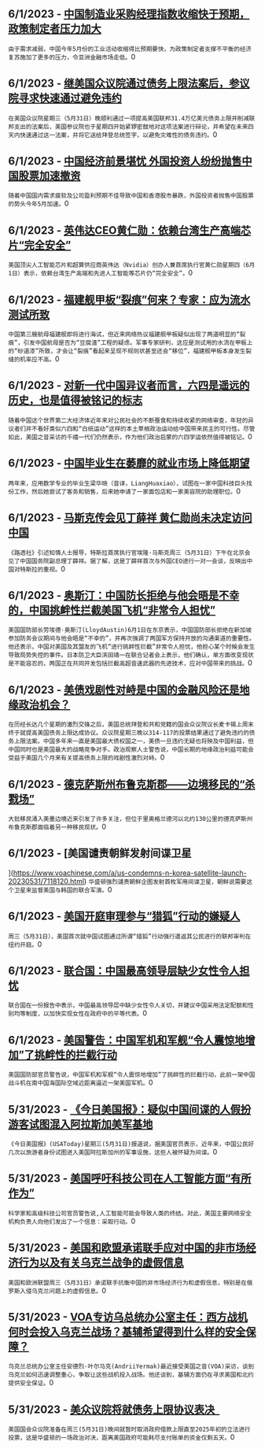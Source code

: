 
  ## 6/1/2023 - [中国制造业采购经理指数收缩快于预期，政策制定者压力加大](https://www.voachinese.com/a/china-s-factory-activity-falls-faster-than-expected-as-recovery-stumbles-20230601/7118390.html)
 ```由于需求减弱，中国今年5月份的工业活动收缩得比预期要快，为政策制定者支撑不平衡的经济复苏施加了更多的压力，令亚洲金融市场走低。```0
  ## 6/1/2023 - [继美国众议院通过债务上限法案后，参议院寻求快速通过避免违约](https://www.voachinese.com/a/us-senate-aims-for-quick-passage-of-debt-ceiling-bill-to-avoid-default-060123/7118634.html)
 ```在美国众议院星期三（5月31日）晚顺利通过一项提高美国联邦31.4万亿美元债务上限并削减联邦支出的法案后，美国参议院也于星期四开始紧锣密鼓地对这项法案进行辩论，并希望在未来四天内快速通过这一法案，并将它送给拜登总统签字，以避免灾难性的债务违约。```0
  ## 6/1/2023 - [中国经济前景堪忧 外国投资人纷纷抛售中国股票加速撤资](https://www.voachinese.com/a/foreigners-pull-more-money-out-of-china-in-may-20230601/7118368.html)
 ```随着中国国内需求疲软及公司盈利预期不佳导致中国和香港股市暴跌，外国投资者抛售中国股票的势头今年5月加速。```0
  ## 6/1/2023 - [英伟达CEO黄仁勋：依赖台湾生产高端芯片“完全安全”](https://www.voachinese.com/a/nvidia-ceo-feels-safe-relying-on-taiwan-for-chips-20230601/7118361.html)
 ```美国顶尖人工智能芯片和超算供应商英伟达（Nvidia）创办人兼首席执行官黄仁勋星期四（6月1日）表示，依赖台湾生产高端和先进人工智能等芯片仍“完全安全”。```0
  ## 6/1/2023 - [福建舰甲板“裂痕”何来？专家：应为流水测试所致](https://www.voachinese.com/a/why-are-there-cracks-on-the-deck-of-china-s-fujian-ship-20230601/7118441.html)
 ```中国第三艘航母福建舰即将进行海试，但近来网络热议福建舰甲板疑似出现了两道明显的“裂痕”，引发中国航母是否为“豆腐渣”工程的疑虑。军事专家研判，这应是测试用的水流在甲板上的“砂道漆”所致，才会让“裂痕”看起来呈现不规则状甚至还会“移位”，福建舰甲板本身发生裂缝的机率应不高。```0
  ## 6/1/2023 - [对新一代中国异议者而言，六四是遥远的历史，也是值得被铭记的标志](https://www.voachinese.com/a/june-4-young-chinese-20230531/7117687.html)
 ```随着中国这个世界第二大经济体近年来对公民社会的不断蚕食和持续收紧的网络审查，年轻的异议者们并不看好类似六四和“白纸运动”这样的本土草根政治运动给中国带来民主的可行性。尽管如此，美国之音采访的千禧一代们仍然表示，作为他们政治启蒙的六四学运依然值得被铭记。```0
  ## 6/1/2023 - [中国毕业生在萎靡的就业市场上降低期望](https://www.voachinese.com/a/chinese-graduates-lower-their-ambitions-in-moribund-jobs-market-20230601/7118266.html)
 ```两年来，应用数学专业的毕业生梁华晓（音译，LiangHuaxiao），试图在一家中国科技巨头找份工作，然后她尝试了客务和销售，后来她申请了一家面包店和一家美容院的助理职位。```0
  ## 6/1/2023 - [马斯克传会见丁薛祥 黄仁勋尚未决定访问中国](https://www.voachinese.com/a/elon-musk-met-with-chinese-vice-pm-ding-20230601/7118251.html)
 ```《路透社》引述知情人士报导，特斯拉首席执行官埃隆·马斯克周三（5月31日）下午在北京会见了中国国务院副总理丁薛祥。据了解，这是丁薛祥首次与外国CEO进行一对一会谈，反映出中国对特斯拉的重视。```0
  ## 6/1/2023 - [奥斯汀：中国防长拒绝与他会晤是不幸的，中国挑衅性拦截美国飞机“非常令人担忧”](https://www.voachinese.com/a/us-japan-alliance-china-north-korea-russia-hypersonic-20230601/7118185.html)
 ```美国国防部长劳埃德·奥斯汀(LloydAustin)6月1日在东京表示，中国国防部长拒绝在新加坡参加防务会议期间与他会晤是“不幸的”，并再次强调了两国军方保持开放的沟通渠道的重要性。他还表示，中国对美国及其盟友的飞机“进行挑衅性拦截”非常令人担忧，他担心某个时候会发生导致局势失控的事件。日本防卫大臣滨田靖一在联合记者会上表示，他们确认，单方面改变现状是不能容忍的，两国正在共同开发包括拦截高超音速武器的先进技术，应对中国带来的挑战。```0
  ## 6/1/2023 - [美债戏剧性对峙是中国的金融风险还是地缘政治机会？](https://www.voachinese.com/a/us-debt-ceiling-fight-could-benefit-china-20230531/7118089.html)
 ```在历经长达几个星期的激烈交锋之后，美国总统拜登和共和党籍的国会众议院议长麦卡锡上周末终于就提高美国债务上限达成协议。众议院星期三晚以314-117的投票结果通过了避免违约的债务上限法案。中国多年来一直是美国最大债权国之一，美债一旦违约无疑也将殃及中国利益，但中国同时也是美国最大的战略竞争对手。政治观察人士警告说，中国长期的地缘政治利益可能会受益于美国几个月来有关提高债务上限的戏剧性激烈对峙。```0
  ## 6/1/2023 - [德克萨斯州布鲁克斯郡——边境移民的“杀戮场”](https://www.voachinese.com/a/texas-county-s-heat-brushy-terrain-deadly-to-border-crossing-migrants-20230531/7118118.html)
 ```大批移民涌入美墨边境近来引发了许多关注，但位于里奥格兰德河以北约130公里的德克萨斯州布鲁克斯郡面临着另一种移民现状。```0
  ## 6/1/2023 - [美国谴责朝鲜发射间谍卫星
 
](https://www.voachinese.com/a/us-condemns-n-korea-satellite-launch-20230531/7118120.html)
 ```华盛顿强烈谴责朝鲜企图发射首枚军用间谍卫星，朝鲜说需要这个卫星来监督美国与韩国的联合军演。```0
  ## 6/1/2023 - [美国开庭审理参与“猎狐”行动的嫌疑人](https://www.voachinese.com/a/us-trial-opens-over-alleged-forced-repatriation-of-chinese-abroad-20230531/7118112.html)
 ```周三（5月31日），美国首次就中国试图通过所谓“猎狐”行动强行遣返其公民进行的联邦审判在纽约开庭。```0
  ## 6/1/2023 - [联合国：中国最高领导层缺少女性令人担忧](https://www.voachinese.com/a/un-says-concerned-about-lack-of-women-in-china-s-top-government-20230531/7117724.html)
 ```联合国在一份报告中表示，中国最高领导层中缺少女性令人关切，并建议中国采用法定配额和性别均等制度，以加快实现女性在政府中的平等代表。```0
  ## 6/1/2023 - [美国警告：中国军机和军舰“令人震惊地增加”了挑衅性的拦截行动](https://www.voachinese.com/a/us-warns-alarming-increase-in-aggressive-chinese-intercepts-20230531/7117610.html)
 ```美国国防部官员警告说，中国军机和军舰“令人震惊地增加”了挑衅性的拦截行动，此前一架中国战斗机在南中国海国际空域近距离逼近一架美国军机。```0
  ## 5/31/2023 - [《今日美国报》：疑似中国间谍的人假扮游客试图混入阿拉斯加美军基地](https://www.voachinese.com/a/us-china-alaska-suspected-spies-20230531/7117708.html)
 ```《今日美国报》(USAToday)星期三(5月31日)报道说，据美国官员表示，近年来，中国公民好几次以旅游者身份试图进入美国阿拉斯加州的军事设施，这些人被怀疑为间谍。```0
  ## 5/31/2023 - [美国呼吁科技公司在人工智能方面“有所作为”](https://www.voachinese.com/a/us-calls-for-tech-companies-to-do-something-about-ai-20230531/7117632.html)
 ```科学家和高级科技公司官员警告说,人工智能可能会导致人类的终结。对此，美国主要网络安全机构负责人向他们发出了一个信息：采取行动。```0
  ## 5/31/2023 - [美国和欧盟承诺联手应对中国的非市场经济行为以及有关乌克兰战争的虚假信息](https://www.voachinese.com/a/us-eu-agree-firm-stance-on-china-at-trade-tech-meeting-20230531/7117422.html)
 ```美国和欧洲联盟周三（5月31日）承诺联手抗衡中国的非市场经济行为和虚假信息，特别是在俄罗斯入侵乌克兰问题上的虚假信息。```0
  ## 5/31/2023 - [VOA专访乌总统办公室主任：西方战机何时会投入乌克兰战场？基辅希望得到什么样的安全保障？](https://www.voachinese.com/a/ukrainian-official-discusses-timetable-for-deploying-f-16-f-15-fighter-jets-20230531/7117526.html)
 ```乌克兰总统办公室主任安德烈·叶尔马克(AndriiYermak)最近接受美国之音(VOA)采访，谈到乌克兰如何迅速调整重心，争取让这些战机投入战场。他还谈到，基辅方面仍在寻求美国和北约提供安全保证。```0
  ## 5/31/2023 - [美众议院将就债务上限协议表决   ](https://www.voachinese.com/a/us-house-of-representatives-to-vote-on-debt-ceiling-deal-20230531/7117477.html)
 ```美国国会众议院准备在周三(5月31日)晚间就暂时取消政府借款上限直至2025年初的立法进行投票，这是华盛顿的一场政治对决，距离美国政府可能耗尽支付账单的资金仅剩五天。```0